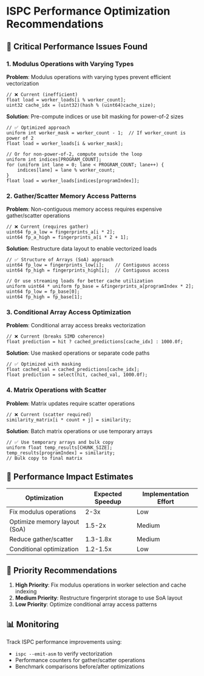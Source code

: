 # ISPC Performance Optimization Recommendations

## 🚨 Critical Performance Issues Found

### 1. Modulus Operations with Varying Types

**Problem**: Modulus operations with varying types prevent efficient vectorization
```ispc
// ❌ Current (inefficient)
float load = worker_loads[i % worker_count];
uint32 cache_idx = (uint32)(hash % (uint64)cache_size);
```

**Solution**: Pre-compute indices or use bit masking for power-of-2 sizes
```ispc
// ✅ Optimized approach
uniform int worker_mask = worker_count - 1;  // If worker_count is power of 2
float load = worker_loads[i & worker_mask];

// Or for non-power-of-2, compute outside the loop
uniform int indices[PROGRAM_COUNT];
for (uniform int lane = 0; lane < PROGRAM_COUNT; lane++) {
    indices[lane] = lane % worker_count;
}
float load = worker_loads[indices[programIndex]];
```

### 2. Gather/Scatter Memory Access Patterns

**Problem**: Non-contiguous memory access requires expensive gather/scatter operations
```ispc
// ❌ Current (requires gather)
uint64 fp_a_low = fingerprints_a[i * 2];
uint64 fp_a_high = fingerprints_a[i * 2 + 1];
```

**Solution**: Restructure data layout to enable vectorized loads
```ispc
// ✅ Structure of Arrays (SoA) approach
uint64 fp_low = fingerprints_low[i];    // Contiguous access
uint64 fp_high = fingerprints_high[i];  // Contiguous access

// Or use streaming loads for better cache utilization
uniform uint64 * uniform fp_base = &fingerprints_a[programIndex * 2];
uint64 fp_low = fp_base[0];
uint64 fp_high = fp_base[1];
```

### 3. Conditional Array Access Optimization

**Problem**: Conditional array access breaks vectorization
```ispc
// ❌ Current (breaks SIMD coherence)
float prediction = hit ? cached_predictions[cache_idx] : 1000.0f;
```

**Solution**: Use masked operations or separate code paths
```ispc
// ✅ Optimized with masking
float cached_val = cached_predictions[cache_idx];
float prediction = select(hit, cached_val, 1000.0f);
```

### 4. Matrix Operations with Scatter

**Problem**: Matrix updates require scatter operations
```ispc
// ❌ Current (scatter required)
similarity_matrix[i * count + j] = similarity;
```

**Solution**: Batch matrix operations or use temporary arrays
```ispc
// ✅ Use temporary arrays and bulk copy
uniform float temp_results[CHUNK_SIZE];
temp_results[programIndex] = similarity;
// Bulk copy to final matrix
```

## 🎯 Performance Impact Estimates

| Optimization | Expected Speedup | Implementation Effort |
|--------------|------------------|---------------------|
| Fix modulus operations | 2-3x | Low |
| Optimize memory layout (SoA) | 1.5-2x | Medium |
| Reduce gather/scatter | 1.3-1.8x | Medium |
| Conditional optimization | 1.2-1.5x | Low |

## 🚀 Priority Recommendations

1. **High Priority**: Fix modulus operations in worker selection and cache indexing
2. **Medium Priority**: Restructure fingerprint storage to use SoA layout
3. **Low Priority**: Optimize conditional array access patterns

## 📊 Monitoring

Track ISPC performance improvements using:
- `ispc --emit-asm` to verify vectorization
- Performance counters for gather/scatter operations  
- Benchmark comparisons before/after optimizations